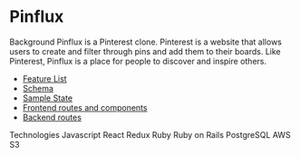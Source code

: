 # Pinflux
Background
Pinflux is a Pinterest clone. Pinterest is a website that allows users to create and filter through pins and add them to their boards. Like Pinterest, Pinflux is a place for people to discover and inspire others.


+ [Feature List](feature-list)
+ [Schema](schema)
+ [Sample State](sample-state)
+ [Frontend routes and components](frontend-routes)
+ [Backend routes](backend-routes)

Technologies
Javascript
React
Redux
Ruby
Ruby on Rails
PostgreSQL
AWS S3

